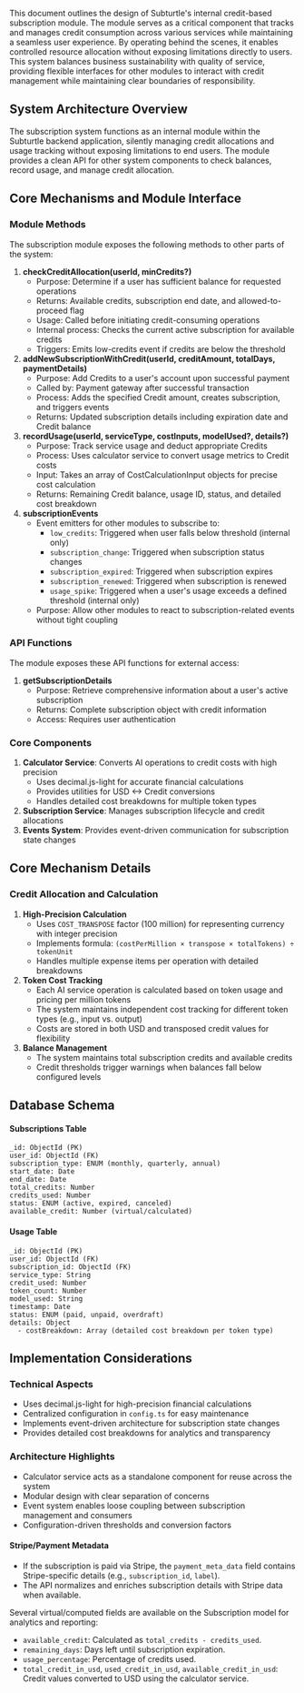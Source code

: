 This document outlines the design of Subturtle's internal credit-based subscription module. The module serves as a critical component that tracks and manages credit consumption across various services while maintaining a seamless user experience. By operating behind the scenes, it enables controlled resource allocation without exposing limitations directly to users. This system balances business sustainability with quality of service, providing flexible interfaces for other modules to interact with credit management while maintaining clear boundaries of responsibility.

## System Architecture Overview

The subscription system functions as an internal module within the Subturtle backend application, silently managing credit allocations and usage tracking without exposing limitations to end users. The module provides a clean API for other system components to check balances, record usage, and manage credit allocation.

## Core Mechanisms and Module Interface

### Module Methods

The subscription module exposes the following methods to other parts of the system:

1. **checkCreditAllocation(userId, minCredits?)**
    *   Purpose: Determine if a user has sufficient balance for requested operations
    *   Returns: Available credits, subscription end date, and allowed-to-proceed flag
    *   Usage: Called before initiating credit-consuming operations
    *   Internal process: Checks the current active subscription for available credits
    *   Triggers: Emits low-credits event if credits are below the threshold
2. **addNewSubscriptionWithCredit(userId, creditAmount, totalDays, paymentDetails)**
    *   Purpose: Add Credits to a user's account upon successful payment
    *   Called by: Payment gateway after successful transaction
    *   Process: Adds the specified Credit amount, creates subscription, and triggers events
    *   Returns: Updated subscription details including expiration date and Credit balance
3. **recordUsage(userId, serviceType, costInputs, modelUsed?, details?)**
    *   Purpose: Track service usage and deduct appropriate Credits
    *   Process: Uses calculator service to convert usage metrics to Credit costs
    *   Input: Takes an array of CostCalculationInput objects for precise cost calculation
    *   Returns: Remaining Credit balance, usage ID, status, and detailed cost breakdown
4. **subscriptionEvents**
    *   Event emitters for other modules to subscribe to:
        *   `low_credits`: Triggered when user falls below threshold (internal only)
        *   `subscription_change`: Triggered when subscription status changes
        *   `subscription_expired`: Triggered when subscription expires
        *   `subscription_renewed`: Triggered when subscription is renewed
        *   `usage_spike`: Triggered when a user's usage exceeds a defined threshold (internal only)
    *   Purpose: Allow other modules to react to subscription-related events without tight coupling

### API Functions

The module exposes these API functions for external access:

1. **getSubscriptionDetails**
    *   Purpose: Retrieve comprehensive information about a user's active subscription
    *   Returns: Complete subscription object with credit information
    *   Access: Requires user authentication

### Core Components

1. **Calculator Service**: Converts AI operations to credit costs with high precision
    *   Uses decimal.js-light for accurate financial calculations
    *   Provides utilities for USD <-> Credit conversions
    *   Handles detailed cost breakdowns for multiple token types
2. **Subscription Service**: Manages subscription lifecycle and credit allocations
3. **Events System**: Provides event-driven communication for subscription state changes

## Core Mechanism Details

### Credit Allocation and Calculation

1. **High-Precision Calculation**
    *   Uses `COST_TRANSPOSE` factor (100 million) for representing currency with integer precision
    *   Implements formula: `(costPerMillion × transpose × totalTokens) ÷ tokenUnit`
    *   Handles multiple expense items per operation with detailed breakdowns
2. **Token Cost Tracking**
    *   Each AI service operation is calculated based on token usage and pricing per million tokens
    *   The system maintains independent cost tracking for different token types (e.g., input vs. output)
    *   Costs are stored in both USD and transposed credit values for flexibility
3. **Balance Management**
    *   The system maintains total subscription credits and available credits
    *   Credit thresholds trigger warnings when balances fall below configured levels

## Database Schema

#### Subscriptions Table

```plain
_id: ObjectId (PK)
user_id: ObjectId (FK)
subscription_type: ENUM (monthly, quarterly, annual)
start_date: Date
end_date: Date
total_credits: Number
credits_used: Number
status: ENUM (active, expired, canceled)
available_credit: Number (virtual/calculated)
```

#### Usage Table

```plain
_id: ObjectId (PK)
user_id: ObjectId (FK)
subscription_id: ObjectId (FK)
service_type: String
credit_used: Number
token_count: Number
model_used: String
timestamp: Date
status: ENUM (paid, unpaid, overdraft)
details: Object
  - costBreakdown: Array (detailed cost breakdown per token type)
```

## Implementation Considerations

### Technical Aspects

*   Uses decimal.js-light for high-precision financial calculations
*   Centralized configuration in `config.ts` for easy maintenance
*   Implements event-driven architecture for subscription state changes
*   Provides detailed cost breakdowns for analytics and transparency

### Architecture Highlights

*   Calculator service acts as a standalone component for reuse across the system
*   Modular design with clear separation of concerns
*   Event system enables loose coupling between subscription management and consumers
*   Configuration-driven thresholds and conversion factors

#### Stripe/Payment Metadata
- If the subscription is paid via Stripe, the `payment_meta_data` field contains Stripe-specific details (e.g., `subscription_id`, `label`).
- The API normalizes and enriches subscription details with Stripe data when available.

Several virtual/computed fields are available on the Subscription model for analytics and reporting:
- `available_credit`: Calculated as `total_credits - credits_used`.
- `remaining_days`: Days left until subscription expiration.
- `usage_percentage`: Percentage of credits used.
- `total_credit_in_usd`, `used_credit_in_usd`, `available_credit_in_usd`: Credit values converted to USD using the calculator service.